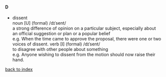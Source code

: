 #### D

- dissent<br/>
  noun [U] (formal) /dɪˈsent/<br/>
  a strong difference of opinion on a particular subject, especially about an official suggestion or plan or a popular belief<br/>
  e.g. When the time came to approve the proposal, there were one or two voices of dissent.
  verb [I] (formal) /dɪˈsent/<br/>
  to disagree with other people about something<br/>
  e.g. Anyone wishing to dissent from the motion should now raise their hand.

[back to index](VOCABULARY.md)

